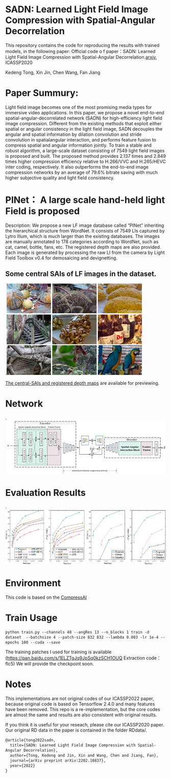 # SADN: Learned Light Field Image Compression with Spatial-Angular Decorrelation 
  This repository contains the code for reproducing the results with trained models, in the following paper:
  Official code o f paper：SADN: Learned Light Field Image Compression with Spatial-Angular Decorrelation.[arxiv](https://arxiv.org/abs/2202.10837), ICASSP2020
  
Kedeng Tong, Xin Jin, Chen Wang, Fan Jiang 

# Paper Summury:
Light field image becomes one of the most promising media types for immersive video applications. In this paper, we propose a novel end-to-end spatial-angular-decorrelated network (SADN) for high-efficiency light field image compression. Different from the existing methods that exploit either spatial or angular consistency in the light field image, SADN decouples the angular and spatial information by dilation convolution and stride convolution in spatialangular interaction, and performs feature fusion to compress spatial and angular information jointly. To train a stable and robust algorithm, a large-scale dataset consisting of 7549 light field images is proposed and built. The proposed method provides 2.137 times and 2.849 times higher compression efficiency relative to H.266/VVC and H.265/HEVC inter coding, respectively. It also outperforms the end-to-end image compression networks by an average of 79.6% bitrate saving with much higher subjective quality and light field consistency. 

# PINet： A large scale hand-held light Field is proposed
Description: We propose a new LF image database called “PINet” inheriting the hierarchical structure from WordNet. It 
consists of 7549 LIs captured by Lytro Illum, which is much larger than the existing databases. The images are manually annotated to 178 categories according to WordNet, such as cat, camel, bottle, fans, etc. The registered depth maps are also provided. Each image is generated by processing the raw LI from the camera by Light Field Toolbox v0.4 for demosaicing and devignetting. 

## Some central SAIs of LF images in the dataset. 

.![](https://github.com/VincentChandelier/SADN/blob/main/PINet/Central_Subapertures.png)

[The central-SAIs and registered depth maps](https://cloud.tsinghua.edu.cn/d/d47ad68552ec408eac94/  ) are available for previewing.

# Network
.![](https://github.com/VincentChandelier/SADN/blob/main/RDdata/Network.png)

# Evaluation Results
.![](https://github.com/VincentChandelier/SADN/blob/main/RDdata/RD.png)


# Environment
   This code is based on the [CompressAI](https://github.com/InterDigitalInc/CompressAI)
# Train Usage
   ```
   python train.py --channels 48 --angRes 13 --n_blocks 1 train -d dataset  --batchsize 4 --patch-size 832 832 --lambda 0.003 -lr 1e-4 --epochs 100 --cuda --save
   ```
   The training patches I used for training is available (https://pan.baidu.com/s/1ELZTgJq9JpSq0kzSCH1OUQ Extraction code：flc5)
   We will provide the checkpoint soon.

# Notes
This implementations are not original codes of our ICASSP2022 paper, because original code is based on Tensorflow 2.4.0 and many features have been removed. This repo is a re-implementation, but the core codes are almost the same and results are also consistent with original results. 

If you think it is useful for your reseach, please cite our ICASSP2020 paper. Our original RD data in the paper is contained in the folder RDdata/.

```
@article{tong2022sadn,
  title={SADN: Learned Light Field Image Compression with Spatial-Angular Decorrelation},
  author={Tong, Kedeng and Jin, Xin and Wang, Chen and Jiang, Fan},
  journal={arXiv preprint arXiv:2202.10837},
  year={2022}
}
```

